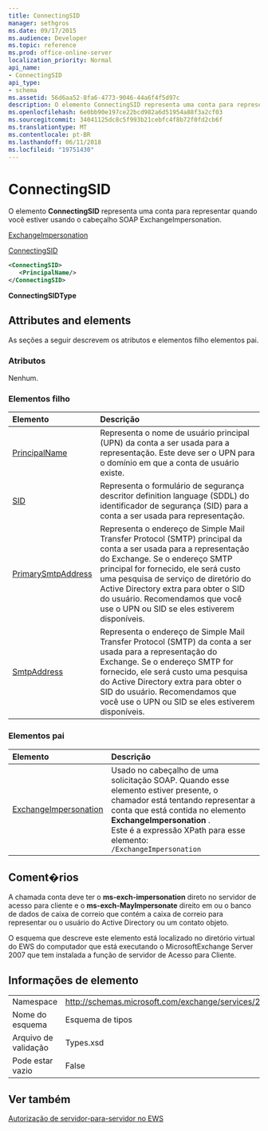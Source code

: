 ```yaml
---
title: ConnectingSID
manager: sethgros
ms.date: 09/17/2015
ms.audience: Developer
ms.topic: reference
ms.prod: office-online-server
localization_priority: Normal
api_name:
- ConnectingSID
api_type:
- schema
ms.assetid: 56d6aa52-8fa6-4773-9046-44a6f4f5d97c
description: O elemento ConnectingSID representa uma conta para representar quando você estiver usando o cabeçalho SOAP ExchangeImpersonation.
ms.openlocfilehash: 6e0bb90e197ce22bcd982a6d51954a88f3a2cf03
ms.sourcegitcommit: 34041125dc8c5f993b21cebfc4f8b72f0fd2cb6f
ms.translationtype: MT
ms.contentlocale: pt-BR
ms.lasthandoff: 06/11/2018
ms.locfileid: "19751430"
---
```

# <a name="connectingsid"></a>ConnectingSID

O elemento **ConnectingSID** representa uma conta para representar quando você estiver usando o cabeçalho SOAP ExchangeImpersonation. 
  
[ExchangeImpersonation](exchangeimpersonation.md)
  
[ConnectingSID](connectingsid.md)
  
```xml
<ConnectingSID>
   <PrincipalName/>
</ConnectingSID>
```

 **ConnectingSIDType**
## <a name="attributes-and-elements"></a>Attributes and elements

As seções a seguir descrevem os atributos e elementos filho elementos pai.
  
### <a name="attributes"></a>Atributos

Nenhum.
  
### <a name="child-elements"></a>Elementos filho

|**Elemento**|**Descrição**|
|:-----|:-----|
|[PrincipalName](principalname.md) <br/> |Representa o nome de usuário principal (UPN) da conta a ser usada para a representação. Este deve ser o UPN para o domínio em que a conta de usuário existe.  <br/> |
|[SID](sid.md) <br/> |Representa o formulário de segurança descritor definition language (SDDL) do identificador de segurança (SID) para a conta a ser usada para representação.  <br/> |
|[PrimarySmtpAddress](primarysmtpaddress.md) <br/> |Representa o endereço de Simple Mail Transfer Protocol (SMTP) principal da conta a ser usada para a representação do Exchange. Se o endereço SMTP principal for fornecido, ele será custo uma pesquisa de serviço de diretório do Active Directory extra para obter o SID do usuário. Recomendamos que você use o UPN ou SID se eles estiverem disponíveis.  <br/> |
|[SmtpAddress](smtpaddress.md) <br/> |Representa o endereço de Simple Mail Transfer Protocol (SMTP) da conta a ser usada para a representação do Exchange. Se o endereço SMTP for fornecido, ele será custo uma pesquisa do Active Directory extra para obter o SID do usuário. Recomendamos que você use o UPN ou SID se eles estiverem disponíveis.  <br/> |
   
### <a name="parent-elements"></a>Elementos pai

|**Elemento**|**Descrição**|
|:-----|:-----|
|[ExchangeImpersonation](exchangeimpersonation.md) <br/> |Usado no cabeçalho de uma solicitação SOAP. Quando esse elemento estiver presente, o chamador está tentando representar a conta que está contida no elemento **ExchangeImpersonation** .  <br/> Este é a expressão XPath para esse elemento:  <br/>  `/ExchangeImpersonation` <br/> |
   
## <a name="remarks"></a>Coment�rios

A chamada conta deve ter o **ms-exch-impersonation** direto no servidor de acesso para cliente e o **ms-exch-MayImpersonate** direito em ou o banco de dados de caixa de correio que contém a caixa de correio para representar ou o usuário do Active Directory ou um contato objeto. 
  
O esquema que descreve este elemento está localizado no diretório virtual do EWS do computador que está executando o MicrosoftExchange Server 2007 que tem instalada a função de servidor de Acesso para Cliente.
  
## <a name="element-information"></a>Informações de elemento

|||
|:-----|:-----|
|Namespace  <br/> |http://schemas.microsoft.com/exchange/services/2006/types  <br/> |
|Nome do esquema  <br/> |Esquema de tipos  <br/> |
|Arquivo de validação  <br/> |Types.xsd  <br/> |
|Pode estar vazio  <br/> |False  <br/> |
   
## <a name="see-also"></a>Ver também



[Autorização de servidor-para-servidor no EWS](http://msdn.microsoft.com/library/f1610a20-672d-448b-8c00-5b0fbcaf31cb%28Office.15%29.aspx)

